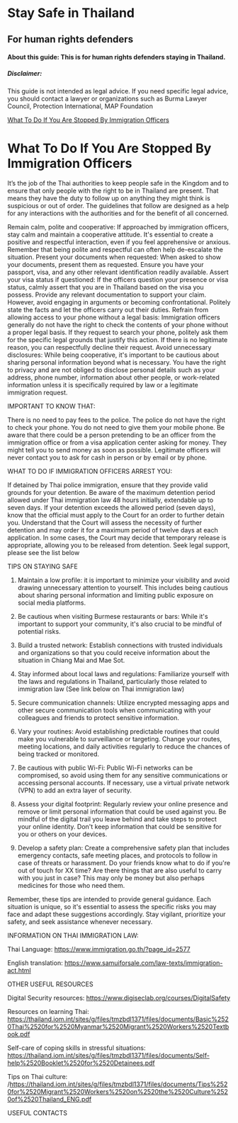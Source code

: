 
# Stay Safe in Thailand
## For human rights defenders 


#### About this guide: This is for human rights defenders staying in Thailand.  

##### Disclaimer:  
This guide is not intended as legal advice. If you need specific legal advice, you should contact a lawyer or organizations such as Burma Lawyer Council,  Protection International, MAP Foundation

[What To Do If You Are Stopped By Immigration Officers](#What-To-Do-If-You-Are-Stopped-By-Immigration-Officers)

# What To Do If You Are Stopped By Immigration Officers
It’s the job of the Thai authorities to keep people safe in the Kingdom and to ensure that only people with the right to be in Thailand are present. That means they have the duty to follow up on anything they might think is suspicious or out of order. The guidelines that follow are designed as a help for any interactions with the authorities and for the benefit of all concerned.

Remain calm, polite and cooperative: If approached by immigration officers, stay calm and maintain a cooperative attitude. It's essential to create a positive and respectful interaction, even if you feel apprehensive or anxious. Remember that being polite and respectful can often help de-escalate the situation. 
Present your documents when requested: When asked to show your documents, present them as requested. Ensure you have your passport, visa, and any other relevant identification readily available. 
Assert your visa status if questioned: If the officers question your presence or visa status, calmly assert that you are in Thailand based on the visa you possess. Provide any relevant documentation to support your claim. However, avoid engaging in arguments or becoming confrontational. Politely state the facts and let the officers carry out their duties. 
Refrain from allowing access to your phone without a legal basis: Immigration officers generally do not have the right to check the contents of your phone without a proper legal basis. If they request to search your phone, politely ask them for the specific legal grounds that justify this action. If there is no legitimate reason, you can respectfully decline their request.
Avoid unnecessary disclosures: While being cooperative, it's important to be cautious about sharing personal information beyond what is necessary. You have the right to privacy and are not obliged to disclose personal details such as your address, phone number, information about other people, or work-related information unless it is specifically required by law or a legitimate immigration request.

IMPORTANT TO KNOW THAT: 

There is no need to pay fees to the police. 
The police do not have the right to check your phone. You do not need to give them your mobile phone. 
Be aware that there could be a person pretending to be an officer from the immigration office or from a visa application center asking for money. They might tell you to send money as soon as possible. Legitimate officers will never contact you to ask for cash in person or by email or by phone.


WHAT TO DO IF IMMIGRATION OFFICERS ARREST YOU: 

If detained by Thai police immigration, ensure that they provide valid grounds for your detention.
Be aware of the maximum detention period allowed under Thai immigration law 48 hours initially, extendable up to seven days. 
If your detention exceeds the allowed period (seven days), know that the official must apply to the Court for an order to further detain you.
Understand that the Court will assess the necessity of further detention and may order it for a maximum period of twelve days at each application.
In some cases, the Court may decide that temporary release is appropriate, allowing you to be released from detention. 
Seek legal support, please see the list below


TIPS ON STAYING SAFE

1. Maintain a low profile: it is important to minimize your visibility and avoid drawing unnecessary attention to yourself. This includes being cautious about sharing personal information and limiting public exposure on social media platforms.

2. Be cautious when visiting Burmese restaurants or bars: While it's important to support your community, it's also crucial to be mindful of potential risks.

3. Build a trusted network: Establish connections with trusted individuals and organizations so that you could receive information about the situation in Chiang Mai and Mae Sot. 

3. Stay informed about local laws and regulations: Familiarize yourself with the laws and regulations in Thailand, particularly those related to immigration law (See link below on Thai immigration law)

4. Secure communication channels: Utilize encrypted messaging apps and other secure communication tools when communicating with your colleagues and friends to protect sensitive information. 

5. Vary your routines: Avoid establishing predictable routines that could make you vulnerable to surveillance or targeting. Change your routes, meeting locations, and daily activities regularly to reduce the chances of being tracked or monitored.

6. Be cautious with public Wi-Fi: Public Wi-Fi networks can be compromised, so avoid using them for any sensitive communications or accessing personal accounts. If necessary, use a virtual private network (VPN) to add an extra layer of security.

7. Assess your digital footprint: Regularly review your online presence and remove or limit personal information that could be used against you. Be mindful of the digital trail you leave behind and take steps to protect your online identity. Don't keep information that could be sensitive for you or others on your devices. 


8. Develop a safety plan: Create a comprehensive safety plan that includes emergency contacts, safe meeting places, and protocols to follow in case of threats or harassment. Do your friends know what to do if you're out of touch for XX time? Are there things that are also useful to carry with you just in case? This may only be money but also perhaps medicines for those who need them.


Remember, these tips are intended to provide general guidance. Each situation is unique, so it's essential to assess the specific risks you may face and adapt these suggestions accordingly. Stay vigilant, prioritize your safety, and seek assistance whenever necessary.


INFORMATION ON THAI IMMIGRATION LAW: 

Thai Language: https://www.immigration.go.th/?page_id=2577

English translation: https://www.samuiforsale.com/law-texts/immigration-act.html


OTHER USEFUL RESOURCES 

Digital Security resources: https://www.digiseclab.org/courses/DigitalSafety

Resources on learning Thai: https://thailand.iom.int/sites/g/files/tmzbdl1371/files/documents/Basic%2520Thai%2520for%2520Myanmar%2520Migrant%2520Workers%2520Textbook.pdf

Self-care of coping skills in stressful situations: https://thailand.iom.int/sites/g/files/tmzbdl1371/files/documents/Self-help%2520Booklet%2520for%2520Detainees.pdf

Tips on Thai culture: /https://thailand.iom.int/sites/g/files/tmzbdl1371/files/documents/Tips%2520for%2520Migrant%2520Workers%2520on%2520the%2520Culture%2520of%2520Thailand_ENG.pdf




USEFUL CONTACTS

